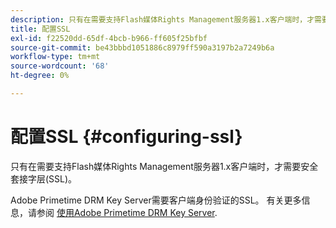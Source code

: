 ```yaml
---
description: 只有在需要支持Flash媒体Rights Management服务器1.x客户端时，才需要安全套接字层(SSL)。
title: 配置SSL
exl-id: f22520dd-65df-4bcb-b966-ff605f25bfbf
source-git-commit: be43bbbd1051886c8979ff590a3197b2a7249b6a
workflow-type: tm+mt
source-wordcount: '68'
ht-degree: 0%

---
```


# 配置SSL {#configuring-ssl}

只有在需要支持Flash媒体Rights Management服务器1.x客户端时，才需要安全套接字层(SSL)。

Adobe Primetime DRM Key Server需要客户端身份验证的SSL。 有关更多信息，请参阅 [使用Adobe Primetime DRM Key Server](../../using-the-drm-key-server/requirements.md).

